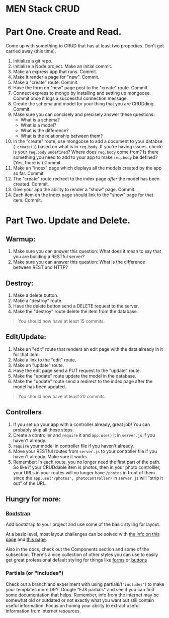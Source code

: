 # MEN Stack CRUD

# Part One. Create and Read.

Come up with something to CRUD that has at least two properties. Don't get carried away (this time).

1. Initialize a git repo.
2. Initialize a Node project. Make an initial commit.
3. Make an express app that runs. Commit.
4. Make it render a page for "new". Commit.
5. Make a "create" route. Commit.
6. Have the form on "new" page post to the "create" route. Commit.
7. Connect express to mongo by installing and setting up mongoose. Commit once it logs a successful connection message.
8. Create the schema and model for your thing that you are CRUDding. Commit.
9. Make sure you can concisely and precisely answer these questions:
    - What is a schema?
    - What is a model?
    - What is the difference?
    - What is the relationship between them?
10. In the "create" route, use mongoose to add a document to your databse (`.create()`) based on what is in `req.body`. If you're having issues, check: is your `req.body` `undefined`? Where does `req.body` come from? Is there something you need to add to your app to make `req.body` be defined? (Yes, there is.) Commit.
11. Make an "index" page which displays all the models created by the app so far. Commit.
12. The "create" route redirect to the index page *after* the model has been created. Commit.
13. Give your app the ability to render a "show" page. Commit.
14. Each item on the index page should link to the "show" page for that item. Commit.

# Part Two. Update and Delete.

## **Warmup:**

1. Make sure you can answer this question: What does it mean to say that you are building a RESTful server?
2. Make sure you can answer this question: What is the difference between REST and HTTP?

## **Destroy:**

1. Make a delete button.
2. Make a "destroy" route.
3. Have the delete button send a DELETE request to the server.
4. Make the "destroy" route delete the item from the database.

> You should now have at least 15 commits.

## **Edit/Update:**

1. Make an "edit" route that renders an edit page with the data already in it for that item.
2. Make a link to the "edit" route.
3. Make an "update" route.
4. Have the edit page send a PUT request to the "update" route.
5. Make the "update" route update the model in the database.
6. Make the "update" route send a redirect to the index page after the model has been updated.

> You should now have at least 20 commits.

## **Controllers**

1. If you set up your app with a controller already, great job! You can probably skip all these steps.
2. Create a controller and `require` it and `app.use()` it in `server.js` if you haven't already.
3. `require` your model in controller file if you haven't already.
4. Move your RESTful routes from `server.js` to your controller file if you haven't already. Make sure it works.
5. Remember: In each route, you no longer need the first part of the path. So like if your CRUDdable item is photos, then in your photo controlller, your URLs in your routes will no longer have `/photos` in front of them since the `app.use('/photos', photoController)` in `server.js` will "strip it out" of the URL.

## **Hungry for more:**

### **[Bootstrap](https://getbootstrap.com/)**

Add bootstrap to your project and use some of the basic styling for layout.

At a basic level, most layout challenges can be solved with [the info on this page](https://getbootstrap.com/docs/4.3/layout/overview/) and [this page](https://getbootstrap.com/docs/4.3/layout/grid/).

Also in the docs, check out the Components section and some of the subsection. There's a nice collection of other styles you can use to easily get great professional default styling for things like [forms](https://getbootstrap.com/docs/4.3/components/forms/) or [buttons](https://getbootstrap.com/docs/4.3/components/buttons/)

### **Partials (or "Includes")**

Check out a branch and experiment with using partials/(`"includes"`) to make your templates more DRY. Google "EJS partials" and see if you can find some documentation that helps. Remember, info from the internet may be somewhat old or outdated or not exactly what you want but still contain useful information. Focus on honing your ability to extract useful information from internet resources.
